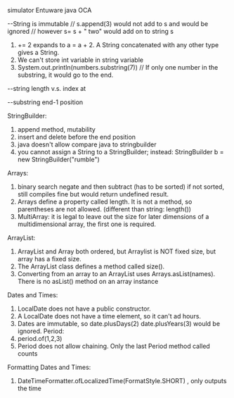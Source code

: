 simulator Entuware java OCA

--String is immutable 
// s.append(3) would not add to s and would be ignored
// however s= s + " two" would add on to string s
1.  += 2 expands to a = a + 2. A String concatenated with any other type gives a String. 
2. We can't store int variable in string variable
3. System.out.println(numbers.substring(7)) // If only one number in the substring, it would go to the end.


--string length v.s. index at 

--substring end-1 position

StringBuilder:
1. append method, mutability 
2. insert and delete before the end position
3. java doesn't allow compare java to stringbuilder
4.  you cannot assign a String to a StringBuilder; instead: StringBuilder b = new StringBuilder("rumble") 

Arrays:
1. binary search negate and then subtract (has to be sorted)
   if not sorted, still compiles fine but would return undefined result.
2. Arrays define a property called length. It is not a method, so parentheses are not allowed. (different than string: length())
3. MultiArray: it is legal to leave out the size for later dimensions of a multidimensional array, the first one is required.

ArrayList:
1. ArrayList and Array both ordered, but Arraylist is NOT fixed size, but array has a fixed size.
2. The ArrayList class defines a method called size().
3. Converting from an array to an ArrayList uses Arrays.asList(names). There is no asList() method on an array instance

Dates and Times:
1. LocalDate does not have a public constructor.
2. A LocalDate does not have a time element, so it can't ad hours.
3. Dates are immutable, so date.plusDays(2) date.plusYears(3) would be ignored.
Period:
1. period.of(1,2,3)
2. Period does not allow chaining. Only the last Period method called counts

Formatting Dates and Times:
1. DateTimeFormatter.ofLocalizedTime(FormatStyle.SHORT) , only outputs the time